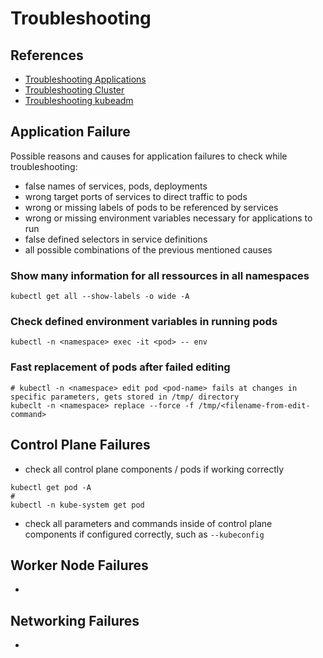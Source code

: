 # Troubleshooting

## References
- [Troubleshooting Applications](https://kubernetes.io/docs/tasks/debug/debug-application/)
- [Troubleshooting Cluster](https://kubernetes.io/docs/tasks/debug/debug-cluster/)
- [Troubleshooting kubeadm](https://kubernetes.io/docs/setup/production-environment/tools/kubeadm/troubleshooting-kubeadm/)

## Application Failure
Possible reasons and causes for application failures to check while troubleshooting:
- false names of services, pods, deployments
- wrong target ports of services to direct traffic to pods
- wrong or missing labels of pods to be referenced by services
- wrong or missing environment variables necessary for applications to run
- false defined selectors in service definitions
- all possible combinations of the previous mentioned causes

### Show many information for all ressources in all namespaces
```
kubectl get all --show-labels -o wide -A
```

### Check defined environment variables in running pods
```
kubectl -n <namespace> exec -it <pod> -- env
```

### Fast replacement of pods after failed editing
```
# kubectl -n <namespace> edit pod <pod-name> fails at changes in specific parameters, gets stored in /tmp/ directory
kubeclt -n <namespace> replace --force -f /tmp/<filename-from-edit-command>
```

## Control Plane Failures
- check all control plane components / pods if working correctly
```
kubectl get pod -A
#
kubectl -n kube-system get pod
```
- check all parameters and commands inside of control plane components if configured correctly, such as `--kubeconfig`

## Worker Node Failures
- 

## Networking Failures
- 
